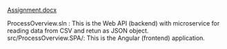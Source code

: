 [Assignment.docx](https://github.com/nujhatnueri/ProcessOverview/files/10032240/Assignment.docx)

ProcessOverview.sln : This is the Web API (backend) with microservice for reading data from CSV and retun as JSON object.
src/ProcessOverview.SPA/: This is the Angular (frontend) application.

